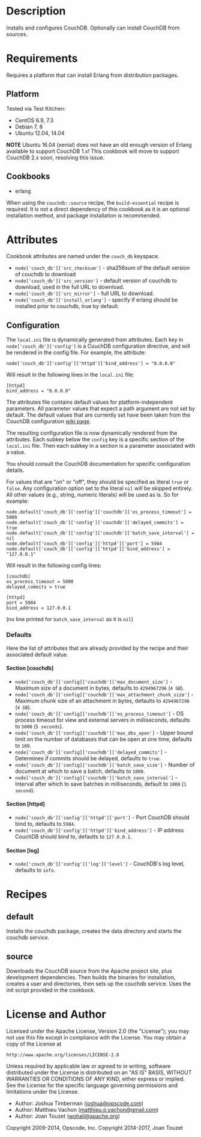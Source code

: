Description
===========

Installs and configures CouchDB. Optionally can install CouchDB from sources.

Requirements
============

Requires a platform that can install Erlang from distribution packages.

## Platform

Tested via Test Kitchen:

* CentOS 6.9, 7.3
* Debian 7, 8
* Ubuntu 12.04, 14.04

**NOTE** Ubuntu 16.04 (xenial) does not have an old enough version of Erlang available to support CouchDB 1.x! This cookbook will move to support CouchDB 2.x soon, resolving this issue.

## Cookbooks

* erlang

When using the `couchdb::source` recipe, the `build-essential` recipe
is required. It is not a direct dependency of this cookbook as it is
an optional installation method, and package installation is
recommended.

Attributes
==========

Cookbook attributes are named under the `couch_db` keyspace.

* `node['couch_db']['src_checksum']` - sha256sum of the default version of couchdb to download
* `node['couch_db']['src_version']` - default version of couchdb to download, used in the full URL to download.
* `node['couch_db']['src_mirror']` - full URL to download.
* `node['couch_db']['install_erlang']` - specify if erlang should be installed prior to
  couchdb, true by default.

Configuration
-------------

The `local.ini` file is dynamically generated from attributes. Each key in
`node['couch_db']['config']` is a CouchDB configuration directive, and will
be rendered in the config file. For example, the attribute:

    node['couch_db']['config']['httpd']['bind_address'] = "0.0.0.0"

Will result in the following lines in the `local.ini` file:

    [httpd]
    bind_address = "0.0.0.0"

The attributes file contains default values for platform-independent
parameters. All parameter values that expect a path argument are
not set by default. The default values that are currently set have
been taken from the CouchDB configuration
[wiki page](http://wiki.apache.org/couchdb/Configurationfile_couch.ini).

The resulting configuration file is now dynamically rendered from the
attributes. Each subkey below the `config` key is a specific section
of the `local.ini` file. Then each subkey in a section is a parameter
associated with a value.

You should consult the CouchDB documentation for specific
configuration details.

For values that are "on" or "off", they should be specified as literal
`true` or `false`. Any configuration option set to the literal `nil` will
be skipped entirely. All other values (e.g., string, numeric literals) will
be used as is. So for example:

    node.default['couch_db']['config']['couchdb']['os_process_timeout'] = 5000
    node.default['couch_db']['config']['couchdb']['delayed_commits'] = true
    node.default['couch_db']['config']['couchdb']['batch_save_interval'] = nil
    node.default['couch_db']['config']['httpd']['port'] = 5984
    node.default['couch_db']['config']['httpd']['bind_address'] = "127.0.0.1"

Will result in the following config lines:

    [couchdb]
    os_process_timeout = 5000
    delayed_commits = true

    [httpd]
    port = 5984
    bind_address = 127.0.0.1

(no line printed for `batch_save_interval` as it is `nil`)

### Defaults

Here the list of attributes that are already provided by the recipe
and their associated default value.

#### Section [couchdb]

* `node['couch_db']['config]['couchdb']['max_document_size']` -
   Maximum size of a document in bytes, defaults to `4294967296` (`4 GB`).
* `node['couch_db']['config]['couchdb']['max_attachment_chunk_size']` -
   Maximum chunk size of an attachment in bytes, defaults to `4294967296` (`4 GB`).
* `node['couch_db']['config]['couchdb']['os_process_timeout']` -
   OS process timeout for view and external servers in milliseconds, defaults to `5000` (`5 seconds`).
* `node['couch_db']['config]['couchdb']['max_dbs_open']` -
   Upper bound limit on the number of databases that can be open at one time, defaults to `100`.
* `node['couch_db']['config]['couchdb']['delayed_commits']` -
   Determines if commits should be delayed, defaults to `true`.
* `node['couch_db']['config]['couchdb']['batch_save_size']` -
   Number of document at which to save a batch, defaults to `1000`.
* `node['couch_db']['config]['couchdb']['batch_save_interval']` -
   Interval after which to save batches in milliseconds, default to `1000` (`1 second`).

#### Section [httpd]

* `node['couch_db']['config']['httpd']['port']` -
   Port CouchDB should bind to, defaults to `5984`.
* `node['couch_db']['config']['httpd']['bind_address']` -
   IP address CouchDB should bind to, defaults to `127.0.0.1`.

#### Section [log]

* `node['couch_db']['config']['log']['level']` -
   CouchDB's log level, defaults to `info`.

Recipes
=======

default
-------

Installs the couchdb package, creates the data directory and starts the couchdb service.

source
------

Downloads the CouchDB source from the Apache project site, plus development dependencies. Then builds the binaries for installation, creates a user and directories, then sets up the couchdb service. Uses the init script provided in the cookbook.

License and Author
==================

Licensed under the Apache License, Version 2.0 (the "License");
you may not use this file except in compliance with the License.
You may obtain a copy of the License at

    http://www.apache.org/licenses/LICENSE-2.0

Unless required by applicable law or agreed to in writing, software
distributed under the License is distributed on an "AS IS" BASIS,
WITHOUT WARRANTIES OR CONDITIONS OF ANY KIND, either express or implied.
See the License for the specific language governing permissions and
limitations under the License.

* Author: Joshua Timberman (<joshua@opscode.com>)
* Author: Matthieu Vachon (<matthieu.o.vachon@gmail.com>)
* Author: Joan Touzet (<wohali@apache.org>)

Copyright 2009-2014, Opscode, Inc.
Copyright 2014-2017, Joan Touzet


